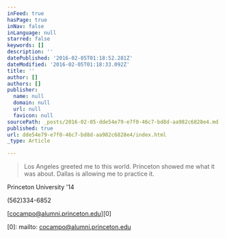```yaml
---
inFeed: true
hasPage: true
inNav: false
inLanguage: null
starred: false
keywords: []
description: ''
datePublished: '2016-02-05T01:18:52.281Z'
dateModified: '2016-02-05T01:18:33.092Z'
title: ''
author: []
authors: []
publisher:
  name: null
  domain: null
  url: null
  favicon: null
sourcePath: _posts/2016-02-05-dde54e79-e7f0-46c7-bd8d-aa982c6828e4.md
published: true
url: dde54e79-e7f0-46c7-bd8d-aa982c6828e4/index.html
_type: Article

---
```

> Los Angeles greeted me to this world. Princeton showed me what it was about. Dallas is allowing me to practice it.

Princeton University '14

(562)334-6852

[cocampo@alumni.princeton.edu][0]

[0]: mailto: cocampo@alumni.princeton.edu